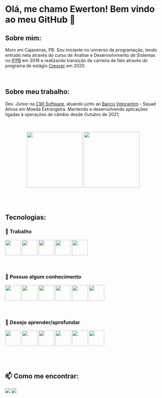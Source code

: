 # Olá, me chamo Ewerton! Bem vindo ao meu GitHub 👋

## Sobre mim:
Moro em Cajazeiras, PB. Sou iniciante no universo da programação, tendo entrado nela através do curso de Análise e Desenvolvimento de Sistemas no <a href='https://ifpb.edu.br/'>IFPB</a> em 2019 e realizando transição de carreira de fato através do programa de estágio <a href='https://crescer.cwi.com.br/'>Crescer</a> em 2020.
<br><br><br>
## Sobre meu trabalho:
Dev. Júnior na <a href='https://cwi.com.br/'>CWI Software</a>, atuando junto ao <a href='https://www.bv.com.br/'>Banco Votorantim</a> - Squad Ativos em Moeda Estrangeira. Mantendo e desenvolvendo aplicações ligadas à operações de câmbio desde Outubro de 2021;
<br><br><br>
<div align='center'>
  <img height="180" src="https://github-readme-stats.vercel.app/api?username=ewertonmac&show_icons=true" />  <img height="180" src="https://github-readme-stats.vercel.app/api/top-langs/?username=ewertonmac&layout=compact" />
</div>
<br><br><br>

## Tecnologias:
### 🔭 Trabalho
<img width="50" height="50" src="https://cdn.jsdelivr.net/gh/devicons/devicon/icons/git/git-original.svg" />  <img width="50" height="50" src="https://cdn.jsdelivr.net/gh/devicons/devicon/icons/bitbucket/bitbucket-original-wordmark.svg" />  <img width="50" height="50" src="https://cdn.jsdelivr.net/gh/devicons/devicon/icons/java/java-original-wordmark.svg" />  <img width="50" height="50" src="https://cdn.jsdelivr.net/gh/devicons/devicon/icons/spring/spring-original-wordmark.svg" />  <img width="50" height="50" src="https://cdn.jsdelivr.net/gh/devicons/devicon/icons/microsoftsqlserver/microsoftsqlserver-plain-wordmark.svg" />
<br><br><br>
### 🚀 Possuo algum conhecimento

<img width="50" height="50" src="https://cdn.jsdelivr.net/gh/devicons/devicon/icons/html5/html5-original-wordmark.svg" />  <img width="50" height="50" src="https://cdn.jsdelivr.net/gh/devicons/devicon/icons/css3/css3-original-wordmark.svg" />  <img width="50" height="50" src="https://cdn.jsdelivr.net/gh/devicons/devicon/icons/javascript/javascript-original.svg" />  <img width="50" height="50" src="https://cdn.jsdelivr.net/gh/devicons/devicon/icons/nodejs/nodejs-original.svg" />  <img width="50" height="50" src="https://cdn.jsdelivr.net/gh/devicons/devicon/icons/react/react-original-wordmark.svg" />  <img width="50" height="50" src="https://cdn.jsdelivr.net/gh/devicons/devicon/icons/angularjs/angularjs-original.svg" />
<br><br><br>
### 🌱 Desejo aprender/aprofundar

<img width="50" height="50" src="https://cdn.jsdelivr.net/gh/devicons/devicon/icons/kubernetes/kubernetes-plain-wordmark.svg" />  <img width="50" height="50" src="https://cdn.jsdelivr.net/gh/devicons/devicon/icons/apachekafka/apachekafka-original-wordmark.svg" />  <img width="50" height="50" src="https://cdn.jsdelivr.net/gh/devicons/devicon/icons/redis/redis-original-wordmark.svg" />  <img width="50" height="50" src="https://cdn.jsdelivr.net/gh/devicons/devicon/icons/mongodb/mongodb-original-wordmark.svg" />  <img width="50" height="50" src="https://cdn.jsdelivr.net/gh/devicons/devicon/icons/jenkins/jenkins-original.svg" />  <img width="50" height="50" src="https://cdn.jsdelivr.net/gh/devicons/devicon/icons/googlecloud/googlecloud-original.svg" />                    
<br><br><br>
## 📫 Como me encontrar:

<a href="mailto:ewertoncz@gmail.com"><img src="https://img.shields.io/badge/Gmail-D14836?style=for-the-badge&logo=gmail&logoColor=white"/></a>    <a href="https://www.linkedin.com/in/ewertonmac/"><img src="https://img.shields.io/badge/LinkedIn-0077B5?style=for-the-badge&logo=linkedin&logoColor=white"/></a>

